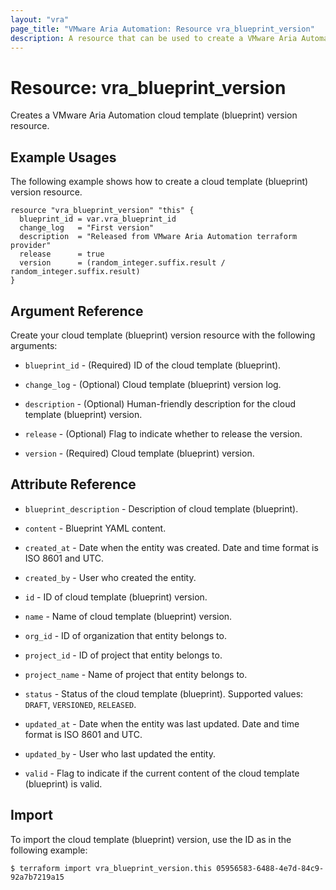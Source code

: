 ```yaml
---
layout: "vra"
page_title: "VMware Aria Automation: Resource vra_blueprint_version"
description: A resource that can be used to create a VMware Aria Automation cloud template version.
---
```


# Resource: vra_blueprint_version

Creates a VMware Aria Automation cloud template (blueprint) version resource.

## Example Usages

The following example shows how to create a cloud template (blueprint) version resource.

```hcl
resource "vra_blueprint_version" "this" {
  blueprint_id = var.vra_blueprint_id
  change_log   = "First version"
  description  = "Released from VMware Aria Automation terraform provider"
  release      = true
  version      = (random_integer.suffix.result / random_integer.suffix.result)
}
```

## Argument Reference

Create your cloud template (blueprint) version resource with the following arguments:

* `blueprint_id` - (Required) ID of the cloud template  (blueprint).

* `change_log` - (Optional) Cloud template  (blueprint) version log.

* `description` - (Optional) Human-friendly description for the cloud template  (blueprint) version.

* `release` - (Optional) Flag to indicate whether to release the version.

* `version` - (Required) Cloud template  (blueprint) version.

## Attribute Reference

* `blueprint_description` - Description of cloud template (blueprint).

* `content` - Blueprint YAML content.

* `created_at` - Date when the entity was created. Date and time format is ISO 8601 and UTC.

* `created_by` - User who created the entity.

* `id` - ID of cloud template (blueprint) version.

* `name` - Name of cloud template (blueprint) version.

* `org_id` - ID of organization that entity belongs to.

* `project_id` - ID of project that entity belongs to.

* `project_name` - Name of project that entity belongs to.

* `status` - Status of the cloud template (blueprint). Supported values: `DRAFT`, `VERSIONED`, `RELEASED`.

* `updated_at` - Date when the entity was last updated. Date and time format is ISO 8601 and UTC.

* `updated_by` - User who last updated the entity.

* `valid` - Flag to indicate if the current content of the cloud template (blueprint) is valid.

## Import

To import the cloud template (blueprint) version, use the ID as in the following example:

`$ terraform import vra_blueprint_version.this 05956583-6488-4e7d-84c9-92a7b7219a15`
